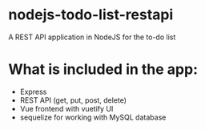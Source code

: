 # nodejs-todo-list-restapi
A REST API application in NodeJS for the to-do list
# What is included in the app:
- Express
- REST API (get, put, post, delete)
- Vue frontend with vuetify UI
- sequelize for working with MySQL database
